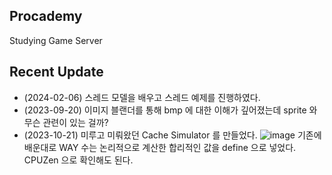 ## Procademy
Studying Game Server

## Recent Update
- (2024-02-06) 스레드 모델을 배우고 스레드 예제를 진행하였다.
- (2023-09-20) 이미지 블랜더를 통해 bmp 에 대한 이해가 깊어졌는데 sprite 와 무슨 관련이 있는 걸까?
- (2023-10-21) 미루고 미뤄왔던 Cache Simulator 를 만들었다.
![image](https://github.com/CodingPythonMan/Procademy/assets/27558778/f9831a3b-c53c-4fe6-ba5f-b33c033c0084)
기존에 배운대로 WAY 수는 논리적으로 계산한 합리적인 값을 define 으로 넣었다. CPUZen 으로 확인해도 된다.
